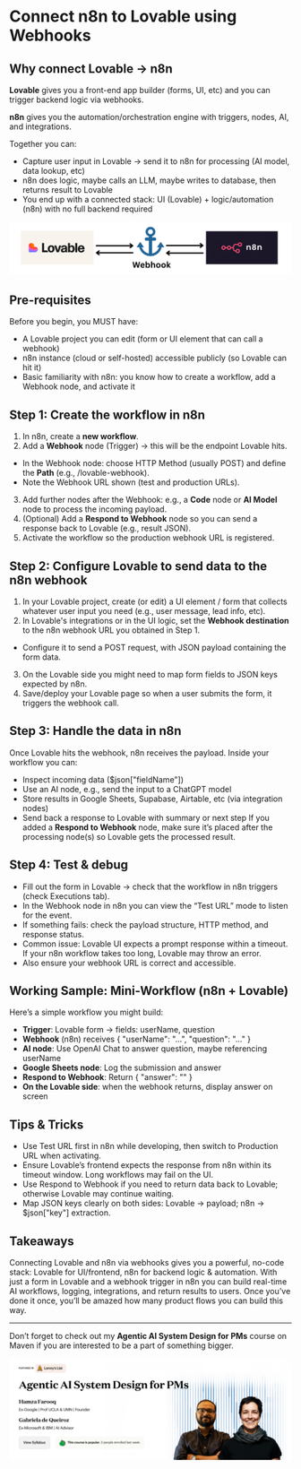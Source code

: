 # Connect n8n to Lovable using Webhooks

## Why connect Lovable → n8n

**Lovable** gives you a front-end app builder (forms, UI, etc) and you can trigger backend logic via webhooks. 

**n8n** gives you the automation/orchestration engine with triggers, nodes, AI, and integrations. 

Together you can:
- Capture user input in Lovable → send it to n8n for processing (AI model, data lookup, etc)
- n8n does logic, maybe calls an LLM, maybe writes to database, then returns result to Lovable
- You end up with a connected stack: UI (Lovable) + logic/automation (n8n) with no full backend required

![Lovable-n8n](images/webhook.png)

## Pre-requisites

Before you begin, you MUST have:
- A Lovable project you can edit (form or UI element that can call a webhook)
- n8n instance (cloud or self-hosted) accessible publicly (so Lovable can hit it)
- Basic familiarity with n8n: you know how to create a workflow, add a Webhook node, and activate it

## Step 1: Create the workflow in n8n

1. In n8n, create a **new workflow**.
2. Add a **Webhook** node (Trigger) → this will be the endpoint Lovable hits.
  - In the Webhook node: choose HTTP Method (usually POST) and define the **Path** (e.g., /lovable-webhook).
  - Note the Webhook URL shown (test and production URLs). 
3. Add further nodes after the Webhook: e.g., a **Code** node or **AI Model** node to process the incoming payload.
4. (Optional) Add a **Respond to Webhook** node so you can send a response back to Lovable (e.g., result JSON).
5. Activate the workflow so the production webhook URL is registered.

## Step 2: Configure Lovable to send data to the n8n webhook

1. In your Lovable project, create (or edit) a UI element / form that collects whatever user input you need (e.g., user message, lead info, etc).
2. In Lovable's integrations or in the UI logic, set the **Webhook destination** to the n8n webhook URL you obtained in Step 1.
  - Configure it to send a POST request, with JSON payload containing the form data.
3. On the Lovable side you might need to map form fields to JSON keys expected by n8n.
4. Save/deploy your Lovable page so when a user submits the form, it triggers the webhook call.

## Step 3: Handle the data in n8n

Once Lovable hits the webhook, n8n receives the payload. Inside your workflow you can:
  - Inspect incoming data ($json["fieldName"])
  - Use an AI node, e.g., send the input to a ChatGPT model
  - Store results in Google Sheets, Supabase, Airtable, etc (via integration nodes)
  - Send back a response to Lovable with summary or next step
If you added a **Respond to Webhook** node, make sure it’s placed after the processing node(s) so Lovable gets the processed result.

## Step 4: Test & debug

- Fill out the form in Lovable → check that the workflow in n8n triggers (check Executions tab).
- In the Webhook node in n8n you can view the “Test URL” mode to listen for the event.
- If something fails: check the payload structure, HTTP method, and response status.
- Common issue: Lovable UI expects a prompt response within a timeout. If your n8n workflow takes too long, Lovable may throw an error.
- Also ensure your webhook URL is correct and accessible.

## Working Sample: Mini-Workflow (n8n + Lovable) 

Here’s a simple workflow you might build:

- **Trigger**: Lovable form → fields: userName, question
- **Webhook** (n8n) receives { "userName": "...", "question": "..." }
- **AI node**: Use OpenAI Chat to answer question, maybe referencing userName
- **Google Sheets node**: Log the submission and answer
- **Respond to Webhook**: Return { "answer": "<AI response here>" }
- **On the Lovable side**: when the webhook returns, display answer on screen

## Tips & Tricks
- Use Test URL first in n8n while developing, then switch to Production URL when activating. 
- Ensure Lovable’s frontend expects the response from n8n within its timeout window. Long workflows may fail on the UI.
- Use Respond to Webhook if you need to return data back to Lovable; otherwise Lovable may continue waiting.
- Map JSON keys clearly on both sides: Lovable → payload; n8n → $json["key"] extraction.

## Takeaways
Connecting Lovable and n8n via webhooks gives you a powerful, no-code stack: Lovable for UI/frontend, n8n for backend logic & automation. With just a form in Lovable and a webhook trigger in n8n you can build real-time AI workflows, logging, integrations, and return results to users. Once you’ve done it once, you’ll be amazed how many product flows you can build this way.

---

Don’t forget to check out my **Agentic AI System Design for PMs** course on Maven if you are interested to be a part of something bigger.

![AI Bootcamp](images/ai-bootcamp.png)
